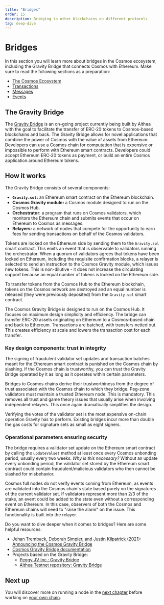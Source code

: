 ```yaml
---
title: "Bridges"
order: 15
description: Bridging to other blockchains on different protocols
tag: deep-dive
---
```


# Bridges

<HighlightBox type="synopsis">

In this section you will learn more about bridges in the Cosmos ecosystem, including the Gravity Bridge that connects Cosmos with Ethereum. Make sure to read the following sections as a preparation:

* [The Cosmos Ecosystem](../1-what-is-cosmos/cosmos-ecosystem.md)
* [Transactions](./transactions.md)
* [Messages](./messages.md)
* [Events](./events.md)
<!-- * [IBC](./ibc.md) -->

</HighlightBox>

## The Gravity Bridge

The [Gravity Bridge](https://gravitybridge.althea.net) is an on-going project currently being built by Althea with the goal to facilitate the transfer of ERC-20 tokens to Cosmos-based blockchains and back. The Gravity Bridge allows for novel applications that combine the power of Cosmos with the value of assets from Ethereum. Developers can use a Cosmos chain for computation that is expensive or impossible to perform with Ethereum smart contracts. Developers could accept Ethereum ERC-20 tokens as payment, or build an entire Cosmos application around Ethereum tokens.

## How it works

The Gravity Bridge consists of several components:

* **`Gravity.sol`:** an Ethereum smart contract on the Ethereum blockchain.
* **Cosmos Gravity module:** a Cosmos module designed to run on the Cosmos Hub.
* **Orchestrator:** a program that runs on Cosmos validators, which monitors the Ethereum chain and submits events that occur on Ethereum to Cosmos as messages.
* **Relayers:** a network of nodes that compete for the opportunity to earn fees for sending transactions on behalf of the Cosmos validators.

Tokens are locked on the Ethereum side by sending them to the `Gravity.sol` smart contract. This emits an event that is observable to validators running the orchestrator. When a quorum of validators agrees that tokens have been locked on Ethereum, including the requisite confirmation blocks, a relayer is selected to send an instruction to the Cosmos Gravity module, which issues new tokens. This is non-dilutive - it does not increase the circulating support because an equal number of tokens is locked on the Ethereum side.

To transfer tokens from the Cosmos Hub to the Ethereum blockchain, tokens on the Cosmos network are destroyed and an equal number is released (they were previously deposited) from the `Gravity.sol` smart contract.

The Cosmos Gravity Bridge is designed to run on the Cosmos Hub. It focuses on maximum design simplicity and efficiency. The bridge can transfer ERC-20 assets originating on Ethereum to a Cosmos-based chain and back to Ethereum. Transactions are batched, with transfers netted out. This creates efficiency at scale and lowers the transaction cost for each transfer.

### Key design components: trust in integrity

The signing of fraudulent validator set updates and transaction batches meant for the Ethereum smart contract is punished on the Cosmos chain by slashing. If the Cosmos chain is trustworthy, you can trust the Gravity Bridge operated by it as long as it operates within certain parameters. 

Bridges to Cosmos chains derive their trustworthiness from the degree of trust associated with the Cosmos chain to which they bridge. Peg-zone validators must maintain a trusted Ethereum node. This is mandatory. This removes all trust and game theory issues that usually arise when involving independent relayers. This once again dramatically simplifies the design.

Verifying the votes of the validator set is the most expensive on-chain operation Gravity has to perform. Existing bridges incur more than double the gas costs for signature sets as small as eight signers.

### Operational parameters ensuring security

The bridge requires a validator set update on the Ethereum smart contract by calling the `updateValset` method at least once every Cosmos unbonding period, usually every two weeks. _Why is this necessary?_ Without an update every unbonding period, the validator set stored by the Ethereum smart contract could contain fraudulent/malicious validators who then cannot be slashed for misbehavior.

Cosmos full nodes do not verify events coming from Ethereum, as events are validated into the Cosmos chain's state based purely on the signatures of the current validator set. If validators represent more than 2/3 of the stake, an event could be added to the state even without a corresponding event on Ethereum. In this case, observers of both the Cosmos and Ethereum chains will need to "raise the alarm" on the issue. This functionality is built into the relayer.

<HighlightBox type="tip">

Do you want to dive deeper when it comes to bridges? Here are some helpful resources:

* [Jehan Tremback, Deborah Simpier, and Justin Kilpatrick (2021): Announcing the Cosmos Gravity Bridge](https://blog.althea.net/gravity-bridge/)
* [Cosmos Gravity Bridge documentation](https://github.com/cosmos/gravity-bridge/)
* Projects based on the Gravity Bridge:
	* [Peggy JV Inc.: Gravity Bridge](https://github.com/PeggyJV/gravity-bridge/)
	* [Althea Testnet repository: Gravity Bridge](https://github.com/althea-net/cosmos-gravity-bridge/)

</HighlightBox>

## Next up

You will discover more on running a node in the [next chapter](../3-running-a-chain/index.md) before working on [your own chain](../4-my-own-chain/index.md).
